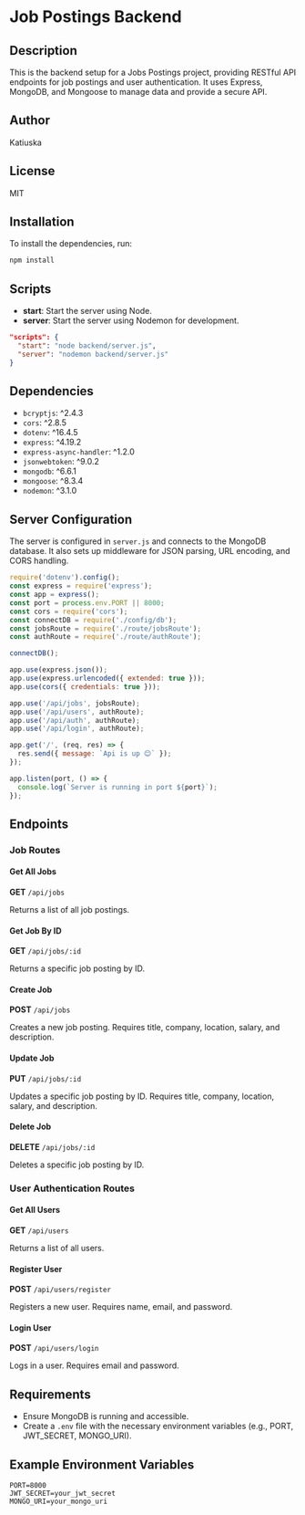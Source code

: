 # Job Postings Backend

## Description

This is the backend setup for a Jobs Postings project, providing RESTful API endpoints for job postings and user authentication. It uses Express, MongoDB, and Mongoose to manage data and provide a secure API.

## Author

Katiuska

## License

MIT

## Installation

To install the dependencies, run:

```bash
npm install
```

## Scripts

- **start**: Start the server using Node.
- **server**: Start the server using Nodemon for development.

```json
"scripts": {
  "start": "node backend/server.js",
  "server": "nodemon backend/server.js"
}
```

## Dependencies

- `bcryptjs`: ^2.4.3
- `cors`: ^2.8.5
- `dotenv`: ^16.4.5
- `express`: ^4.19.2
- `express-async-handler`: ^1.2.0
- `jsonwebtoken`: ^9.0.2
- `mongodb`: ^6.6.1
- `mongoose`: ^8.3.4
- `nodemon`: ^3.1.0

## Server Configuration

The server is configured in `server.js` and connects to the MongoDB database. It also sets up middleware for JSON parsing, URL encoding, and CORS handling.

```javascript
require('dotenv').config();
const express = require('express');
const app = express();
const port = process.env.PORT || 8000;
const cors = require('cors');
const connectDB = require('./config/db');
const jobsRoute = require('./route/jobsRoute');
const authRoute = require('./route/authRoute');

connectDB();

app.use(express.json());
app.use(express.urlencoded({ extended: true }));
app.use(cors({ credentials: true }));

app.use('/api/jobs', jobsRoute);
app.use('/api/users', authRoute);
app.use('/api/auth', authRoute);
app.use('/api/login', authRoute);

app.get('/', (req, res) => {
  res.send({ message: `Api is up 😊` });
});

app.listen(port, () => {
  console.log(`Server is running in port ${port}`);
});
```

## Endpoints

### Job Routes

#### Get All Jobs

**GET** `/api/jobs`

Returns a list of all job postings.

#### Get Job By ID

**GET** `/api/jobs/:id`

Returns a specific job posting by ID.

#### Create Job

**POST** `/api/jobs`

Creates a new job posting. Requires title, company, location, salary, and description.

#### Update Job

**PUT** `/api/jobs/:id`

Updates a specific job posting by ID. Requires title, company, location, salary, and description.

#### Delete Job

**DELETE** `/api/jobs/:id`

Deletes a specific job posting by ID.

### User Authentication Routes

#### Get All Users

**GET** `/api/users`

Returns a list of all users.

#### Register User

**POST** `/api/users/register`

Registers a new user. Requires name, email, and password.

#### Login User

**POST** `/api/users/login`

Logs in a user. Requires email and password.

## Requirements

- Ensure MongoDB is running and accessible.
- Create a `.env` file with the necessary environment variables (e.g., PORT, JWT_SECRET, MONGO_URI).

## Example Environment Variables

```env
PORT=8000
JWT_SECRET=your_jwt_secret
MONGO_URI=your_mongo_uri
```
